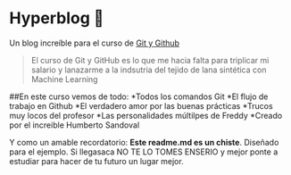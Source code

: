 # Hyperblog 🧢
Un blog increíble para el curso de [Git y Github](https://git-scm.com/about)
>El curso de Git y GitHub es lo que me hacia falta para triplicar mi salario y lanazarme a la indsutria del tejido de lana sintética con Machine Learning 

##En este curso vemos de todo:
*Todos los comandos Git
*El flujo de trabajo en Github
*El verdadero amor por las buenas prácticas
*Trucos muy locos del profesor
*Las personalidades múltilpes de Freddy
*Creado por el increible Humberto Sandoval

Y como un amable recordatorio: **Este readme.md es un chiste**. Diseñado para el ejemplo. Si llegasaca NO TE LO TOMES ENSERIO y mejor ponte a estudiar para hacer de tu futuro un lugar mejor.